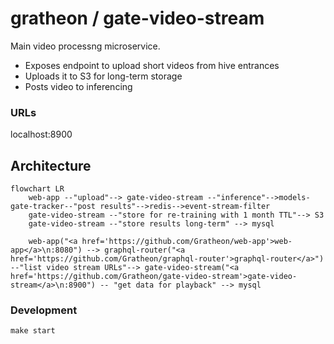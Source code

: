 # gratheon / gate-video-stream
Main video processng microservice.

- Exposes endpoint to upload short videos from hive entrances
- Uploads it to S3 for long-term storage
- Posts video to inferencing

### URLs
localhost:8900

## Architecture

```mermaid
flowchart LR
	web-app --"upload"--> gate-video-stream --"inference"-->models-gate-tracker--"post results"-->redis-->event-stream-filter
	gate-video-stream --"store for re-training with 1 month TTL"--> S3
	gate-video-stream --"store results long-term" --> mysql

    web-app("<a href='https://github.com/Gratheon/web-app'>web-app</a>\n:8080") --> graphql-router("<a href='https://github.com/Gratheon/graphql-router'>graphql-router</a>") --"list video stream URLs"--> gate-video-stream("<a href='https://github.com/Gratheon/gate-video-stream'>gate-video-stream</a>\n:8900") -- "get data for playback" --> mysql

```

### Development
```
make start
```
